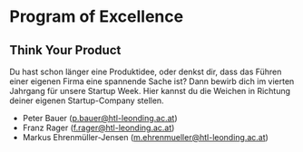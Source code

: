 # Program of Excellence

## Think Your Product

Du hast schon länger eine Produktidee, oder denkst dir, dass das Führen einer eigenen Firma eine spannende Sache ist? Dann bewirb dich im vierten Jahrgang für unsere Startup Week. Hier kannst du die Weichen in Richtung deiner eigenen Startup-Company stellen.

- Peter Bauer (p.bauer@htl-leonding.ac.at)
- Franz Rager (f.rager@htl-leonding.ac.at)
- Markus Ehrenmüller-Jensen (m.ehrenmueller@htl-leonding.ac.at)
